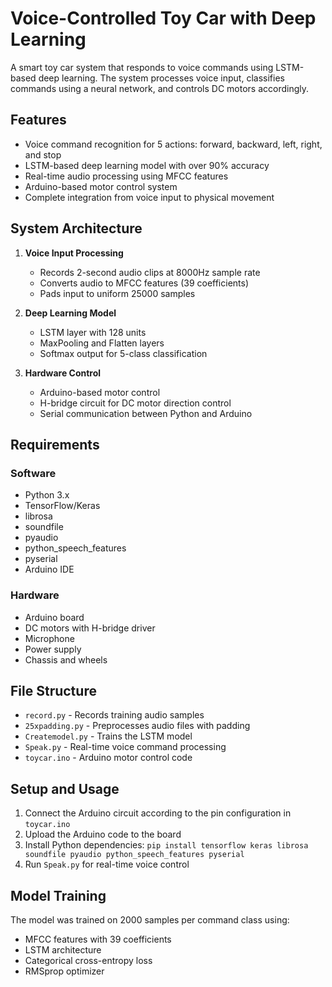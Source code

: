 # Voice-Controlled Toy Car with Deep Learning

A smart toy car system that responds to voice commands using LSTM-based deep learning. The system processes voice input, classifies commands using a neural network, and controls DC motors accordingly.

## Features

- Voice command recognition for 5 actions: forward, backward, left, right, and stop
- LSTM-based deep learning model with over 90% accuracy
- Real-time audio processing using MFCC features
- Arduino-based motor control system
- Complete integration from voice input to physical movement

## System Architecture

1. **Voice Input Processing**
    - Records 2-second audio clips at 8000Hz sample rate
    - Converts audio to MFCC features (39 coefficients)
    - Pads input to uniform 25000 samples

2. **Deep Learning Model**
    - LSTM layer with 128 units
    - MaxPooling and Flatten layers
    - Softmax output for 5-class classification

3. **Hardware Control**
    - Arduino-based motor control
    - H-bridge circuit for DC motor direction control
    - Serial communication between Python and Arduino

## Requirements

### Software
- Python 3.x
- TensorFlow/Keras
- librosa
- soundfile
- pyaudio
- python_speech_features
- pyserial
- Arduino IDE

### Hardware
- Arduino board
- DC motors with H-bridge driver
- Microphone
- Power supply
- Chassis and wheels

## File Structure

- `record.py` - Records training audio samples
- `25xpadding.py` - Preprocesses audio files with padding
- `Createmodel.py` - Trains the LSTM model
- `Speak.py` - Real-time voice command processing
- `toycar.ino` - Arduino motor control code

## Setup and Usage

1. Connect the Arduino circuit according to the pin configuration in `toycar.ino`
2. Upload the Arduino code to the board
3. Install Python dependencies: `pip install tensorflow keras librosa soundfile pyaudio python_speech_features pyserial`
4. Run `Speak.py` for real-time voice control

## Model Training

The model was trained on 2000 samples per command class using:
- MFCC features with 39 coefficients
- LSTM architecture
- Categorical cross-entropy loss
- RMSprop optimizer